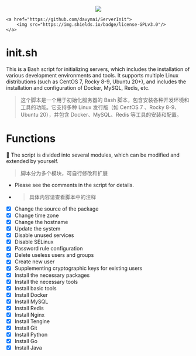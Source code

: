 <p align="center">
		<img src="https://img.shields.io/badge/platform-Ubuntu20+-RockyLinux-8--9-CentOS-7"/>

	<a href="https://github.com/davymai/ServerInit">
		<img src="https://img.shields.io/badge/license-GPLv3.0"/>
	</a>
</p>

# init.sh
This is a Bash script for initializing servers, which includes the installation of various development environments and tools. It supports multiple Linux distributions (such as CentOS 7, Rocky 8-9, Ubuntu 20+), and includes the installation and configuration of Docker, MySQL, Redis, etc.
>这个脚本是一个用于初始化服务器的 Bash 脚本，包含安装各种开发环境和工具的功能。它支持多种 Linux 发行版（如 CentOS 7 、Rocky 8-9、Ubuntu 20），并包含 Docker、MySQL、Redis 等工具的安装和配置。


# Functions
📝 The script is divided into several modules, which can be modified and extended by yourself.
>脚本分为多个模块，可自行修改和扩展
- Please see the comments in the script for details.
- >具体内容请查看脚本中的注释
- [x] Change the source of the package
- [x] Change time zone
- [x] Change the hostname
- [x] Update the system
- [x] Disable unused services
- [x] Disable SELinux
- [x] Password rule configuration
- [x] Delete useless users and groups
- [x] Create new user
- [x] Supplementing cryptographic keys for existing users
- [x] Install the necessary packages
- [x] Install the necessary tools
- [x] Install basic tools
- [x] Install Docker
- [x] Install MySQL
- [x] Install Redis
- [x] Install Nginx
- [x] Install Tengine
- [x] Install Git
- [x] Install Python
- [x] Install Go
- [x] Install Java
